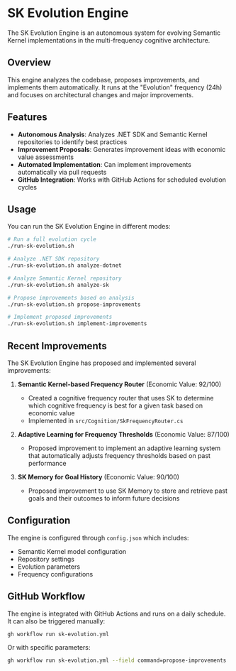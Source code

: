 # SK Evolution Engine

The SK Evolution Engine is an autonomous system for evolving Semantic Kernel implementations in the multi-frequency cognitive architecture.

## Overview

This engine analyzes the codebase, proposes improvements, and implements them automatically. It runs at the "Evolution" frequency (24h) and focuses on architectural changes and major improvements.

## Features

- **Autonomous Analysis**: Analyzes .NET SDK and Semantic Kernel repositories to identify best practices
- **Improvement Proposals**: Generates improvement ideas with economic value assessments
- **Automated Implementation**: Can implement improvements automatically via pull requests
- **GitHub Integration**: Works with GitHub Actions for scheduled evolution cycles

## Usage

You can run the SK Evolution Engine in different modes:

```bash
# Run a full evolution cycle
./run-sk-evolution.sh

# Analyze .NET SDK repository
./run-sk-evolution.sh analyze-dotnet

# Analyze Semantic Kernel repository
./run-sk-evolution.sh analyze-sk

# Propose improvements based on analysis
./run-sk-evolution.sh propose-improvements

# Implement proposed improvements
./run-sk-evolution.sh implement-improvements
```

## Recent Improvements

The SK Evolution Engine has proposed and implemented several improvements:

1. **Semantic Kernel-based Frequency Router** (Economic Value: 92/100)
   - Created a cognitive frequency router that uses SK to determine which cognitive frequency is best for a given task based on economic value
   - Implemented in `src/Cognition/SkFrequencyRouter.cs`

2. **Adaptive Learning for Frequency Thresholds** (Economic Value: 87/100)
   - Proposed improvement to implement an adaptive learning system that automatically adjusts frequency thresholds based on past performance

3. **SK Memory for Goal History** (Economic Value: 90/100)
   - Proposed improvement to use SK Memory to store and retrieve past goals and their outcomes to inform future decisions

## Configuration

The engine is configured through `config.json` which includes:

- Semantic Kernel model configuration
- Repository settings
- Evolution parameters
- Frequency configurations

## GitHub Workflow

The engine is integrated with GitHub Actions and runs on a daily schedule. It can also be triggered manually:

```bash
gh workflow run sk-evolution.yml
```

Or with specific parameters:

```bash
gh workflow run sk-evolution.yml --field command=propose-improvements
``` 